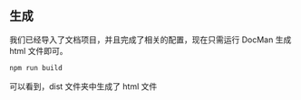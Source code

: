 ## 生成

我们已经导入了文档项目，并且完成了相关的配置，现在只需运行 DocMan 生成 html 文件即可。

```sh
npm run build
```

可以看到，dist 文件夹中生成了 html 文件
